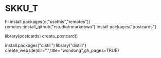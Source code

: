 # SKKU_T
hi
install.packages(c("usethis","remotes"))
remotes::install_github("rstudio/rmarkdown")
install.packages("postcards")


library(postcards)
create_postcard()

install.packages("distill")
library("distill")
create_website(dir=".",title="wondong",gh_pages=TRUE)
